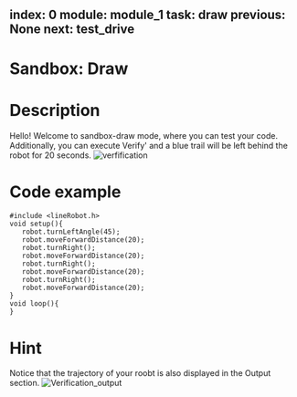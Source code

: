 index: 0
module: module_1
task: draw
previous: None
next: test_drive
---
# Sandbox: Draw


# Description
Hello! Welcome to sandbox-draw mode, where you can test your code. Additionally, you can execute Verify' and a blue trail will be left behind the robot for 20 seconds.
![verfification](https://github.com/autolab-fi/line-robot-curriculum/assets/13139586/ca70754f-2cbf-4e1f-b4b0-c3497fc658e4)

# Code example
```
#include <lineRobot.h>
void setup(){
   robot.turnLeftAngle(45);
   robot.moveForwardDistance(20);
   robot.turnRight();
   robot.moveForwardDistance(20);
   robot.turnRight();
   robot.moveForwardDistance(20);
   robot.turnRight();
   robot.moveForwardDistance(20);
}
void loop(){
}
```

# Hint 
Notice that the trajectory of your roobt is also displayed in the Output section.
![Verification_output](https://github.com/autolab-fi/line-robot-curriculum/assets/13139586/2ed60da4-7158-43a8-894d-824ec26e6eab)


